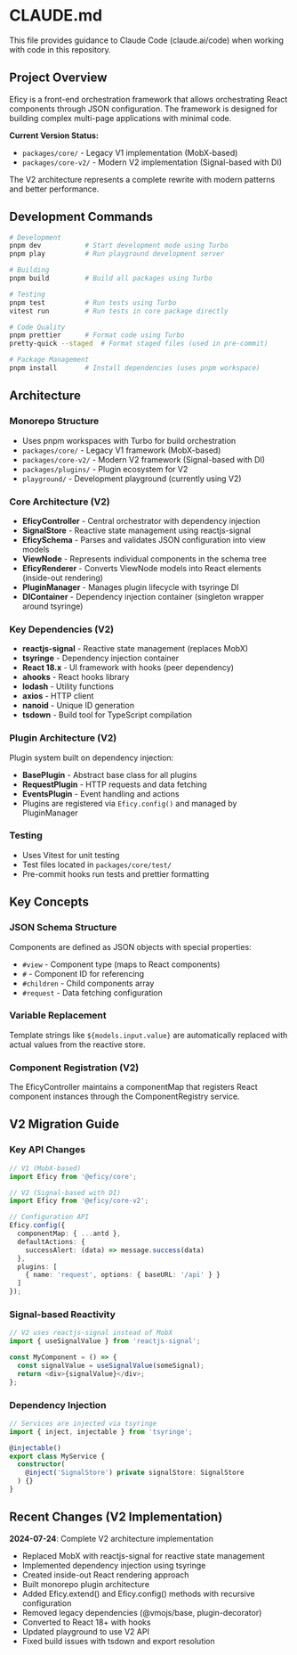 # CLAUDE.md

This file provides guidance to Claude Code (claude.ai/code) when working with code in this repository.

## Project Overview

Eficy is a front-end orchestration framework that allows orchestrating React components through JSON configuration. The framework is designed for building complex multi-page applications with minimal code.

**Current Version Status:**
- `packages/core/` - Legacy V1 implementation (MobX-based)
- `packages/core-v2/` - Modern V2 implementation (Signal-based with DI)

The V2 architecture represents a complete rewrite with modern patterns and better performance.

## Development Commands

```bash
# Development
pnpm dev           # Start development mode using Turbo
pnpm play          # Run playground development server

# Building
pnpm build         # Build all packages using Turbo

# Testing
pnpm test          # Run tests using Turbo
vitest run         # Run tests in core package directly

# Code Quality
pnpm prettier      # Format code using Turbo
pretty-quick --staged  # Format staged files (used in pre-commit)

# Package Management
pnpm install       # Install dependencies (uses pnpm workspace)
```

## Architecture

### Monorepo Structure
- Uses pnpm workspaces with Turbo for build orchestration
- `packages/core/` - Legacy V1 framework (MobX-based)
- `packages/core-v2/` - Modern V2 framework (Signal-based with DI)
- `packages/plugins/` - Plugin ecosystem for V2
- `playground/` - Development playground (currently using V2)

### Core Architecture (V2)
- **EficyController** - Central orchestrator with dependency injection
- **SignalStore** - Reactive state management using reactjs-signal
- **EficySchema** - Parses and validates JSON configuration into view models  
- **ViewNode** - Represents individual components in the schema tree
- **EficyRenderer** - Converts ViewNode models into React elements (inside-out rendering)
- **PluginManager** - Manages plugin lifecycle with tsyringe DI
- **DIContainer** - Dependency injection container (singleton wrapper around tsyringe)

### Key Dependencies (V2)
- **reactjs-signal** - Reactive state management (replaces MobX)
- **tsyringe** - Dependency injection container
- **React 18.x** - UI framework with hooks (peer dependency)
- **ahooks** - React hooks library
- **lodash** - Utility functions
- **axios** - HTTP client
- **nanoid** - Unique ID generation
- **tsdown** - Build tool for TypeScript compilation

### Plugin Architecture (V2)
Plugin system built on dependency injection:
- **BasePlugin** - Abstract base class for all plugins
- **RequestPlugin** - HTTP requests and data fetching
- **EventsPlugin** - Event handling and actions
- Plugins are registered via `Eficy.config()` and managed by PluginManager

### Testing
- Uses Vitest for unit testing
- Test files located in `packages/core/test/`
- Pre-commit hooks run tests and prettier formatting

## Key Concepts

### JSON Schema Structure
Components are defined as JSON objects with special properties:
- `#view` - Component type (maps to React components)
- `#` - Component ID for referencing
- `#children` - Child components array
- `#request` - Data fetching configuration

### Variable Replacement
Template strings like `${models.input.value}` are automatically replaced with actual values from the reactive store.

### Component Registration (V2)
The EficyController maintains a componentMap that registers React component instances through the ComponentRegistry service.

## V2 Migration Guide

### Key API Changes
```typescript
// V1 (MobX-based)
import Eficy from '@eficy/core';

// V2 (Signal-based with DI)
import Eficy from '@eficy/core-v2';

// Configuration API
Eficy.config({
  componentMap: { ...antd },
  defaultActions: {
    successAlert: (data) => message.success(data)
  },
  plugins: [
    { name: 'request', options: { baseURL: '/api' } }
  ]
});
```

### Signal-based Reactivity
```typescript
// V2 uses reactjs-signal instead of MobX
import { useSignalValue } from 'reactjs-signal';

const MyComponent = () => {
  const signalValue = useSignalValue(someSignal);
  return <div>{signalValue}</div>;
};
```

### Dependency Injection
```typescript
// Services are injected via tsyringe
import { inject, injectable } from 'tsyringe';

@injectable()
export class MyService {
  constructor(
    @inject('SignalStore') private signalStore: SignalStore
  ) {}
}
```

## Recent Changes (V2 Implementation)

**2024-07-24**: Complete V2 architecture implementation
- Replaced MobX with reactjs-signal for reactive state management
- Implemented dependency injection using tsyringe
- Created inside-out React rendering approach
- Built monorepo plugin architecture
- Added Eficy.extend() and Eficy.config() methods with recursive configuration
- Removed legacy dependencies (@vmojs/base, plugin-decorator)
- Converted to React 18+ with hooks
- Updated playground to use V2 API
- Fixed build issues with tsdown and export resolution